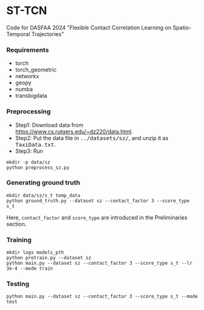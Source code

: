 # ST-TCN
Code for DASFAA 2024 "Flexible Contact Correlation Learning on Spatio-Temporal Trajectories"
### Requirements
- torch
- torch_geometric
- networkx
- geopy
- numba
- transbigdata
### Preprocessing
- Step1: Download data from https://www.cs.rutgers.edu/~dz220/data.html.
- Step2: Put the data file in <tt>../datasets/sz/</tt>, and unzip it as <tt>TaxiData.txt</tt>.
- Step3: Run
```
mkdir -p data/sz
python preprocess_sz.py
```
### Generating ground truth
```
mkdir data/sz/s_t temp_data
python ground_truth.py --dataset sz --contact_factor 3 --score_type s_t
```
Here, `contact_factor` and `score_type` are introduced in the Preliminaries section.
### Training
```
mkdir logs models_pth
python pretrain.py --dataset sz
python main.py --dataset sz --contact_factor 3 --score_type s_t --lr 3e-4 --mode train
```
### Testing
```
python main.py --dataset sz --contact_factor 3 --score_type s_t --mode test
```
